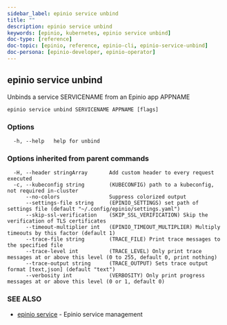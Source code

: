 ```yaml
---
sidebar_label: epinio service unbind
title: ""
description: epinio service unbind
keywords: [epinio, kubernetes, epinio service unbind]
doc-type: [reference]
doc-topic: [epinio, reference, epinio-cli, epinio-service-unbind]
doc-persona: [epinio-developer, epinio-operator]
---
```

## epinio service unbind

Unbinds a service SERVICENAME from an Epinio app APPNAME

```
epinio service unbind SERVICENAME APPNAME [flags]
```

### Options

```
  -h, --help   help for unbind
```

### Options inherited from parent commands

```
  -H, --header stringArray       Add custom header to every request executed
  -c, --kubeconfig string        (KUBECONFIG) path to a kubeconfig, not required in-cluster
      --no-colors                Suppress colorized output
      --settings-file string     (EPINIO_SETTINGS) set path of settings file (default "~/.config/epinio/settings.yaml")
      --skip-ssl-verification    (SKIP_SSL_VERIFICATION) Skip the verification of TLS certificates
      --timeout-multiplier int   (EPINIO_TIMEOUT_MULTIPLIER) Multiply timeouts by this factor (default 1)
      --trace-file string        (TRACE_FILE) Print trace messages to the specified file
      --trace-level int          (TRACE_LEVEL) Only print trace messages at or above this level (0 to 255, default 0, print nothing)
      --trace-output string      (TRACE_OUTPUT) Sets trace output format [text,json] (default "text")
      --verbosity int            (VERBOSITY) Only print progress messages at or above this level (0 or 1, default 0)
```

### SEE ALSO

* [epinio service](./epinio_service.md)	 - Epinio service management

